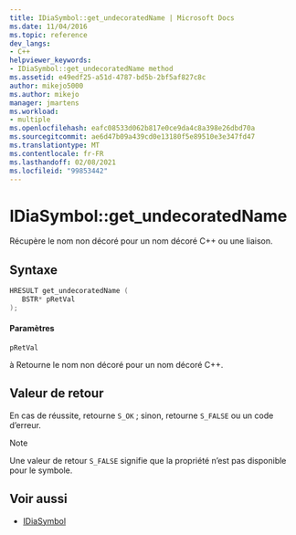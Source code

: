 ```yaml
---
title: IDiaSymbol::get_undecoratedName | Microsoft Docs
ms.date: 11/04/2016
ms.topic: reference
dev_langs:
- C++
helpviewer_keywords:
- IDiaSymbol::get_undecoratedName method
ms.assetid: e49edf25-a51d-4787-bd5b-2bf5af827c8c
author: mikejo5000
ms.author: mikejo
manager: jmartens
ms.workload:
- multiple
ms.openlocfilehash: eafc08533d062b817e0ce9da4c8a398e26dbd70a
ms.sourcegitcommit: ae6d47b09a439cd0e13180f5e89510e3e347fd47
ms.translationtype: MT
ms.contentlocale: fr-FR
ms.lasthandoff: 02/08/2021
ms.locfileid: "99853442"
---
```

# <a name="idiasymbolget_undecoratedname"></a>IDiaSymbol::get_undecoratedName
Récupère le nom non décoré pour un nom décoré C++ ou une liaison.

## <a name="syntax"></a>Syntaxe

```C++
HRESULT get_undecoratedName ( 
   BSTR* pRetVal
);
```

#### <a name="parameters"></a>Paramètres
 `pRetVal`

à Retourne le nom non décoré pour un nom décoré C++.

## <a name="return-value"></a>Valeur de retour
 En cas de réussite, retourne `S_OK` ; sinon, retourne `S_FALSE` ou un code d’erreur.

> [!NOTE]
> Une valeur de retour `S_FALSE` signifie que la propriété n’est pas disponible pour le symbole.

## <a name="see-also"></a>Voir aussi
- [IDiaSymbol](../../debugger/debug-interface-access/idiasymbol.md)